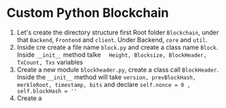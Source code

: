 # Custom Python Blockchain


1. Let's create the directory structure first Root folder `Blockchain`, under that `Backend`, `Frontend` and `client`. 
Under Backend, `core` and `util`. 
2. Inside cre create a file name `block.py` and create a class name `Block`. Inside `__init__` method talke ` 
Height, Blocksize, BlockHeader, TxCount, Txs` variables
3. Create a new module `blockheader.py`, create a class call `BlockHeader`. Inside the `__init__` method will take 
`version, prevBlockHash, merkleRoot, timestamp, bits` and declare `self.nonce = 0 , self.blockHash = ''`
4. Create a 
